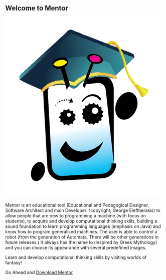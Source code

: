 ## Welcome to Mentor
![Mentor](mentor_logo_150-01.png)

Mentor is an educational tool (Educational and Pedagogical Designer, Software Architect and main Developer: \copyright; George Eleftherakis) to allow people that are new to programming a machine (with focus on students), to acquire and develop computational thinking skills, building a sound foundation to learn programming languages (emphasis on Java) and know how to program generalised machines. The user is able to control a robot (from the generation of Automata. There will be other generations in future releases.) It always has the name Io (inspired by Greek Mythology) and you can choose its appearance with several predefined images.

Learn and develop computational thinking skills by visiting worlds of fantasy!

Go Ahead and [Download Mentor](mentor_logo_150-01.png)
